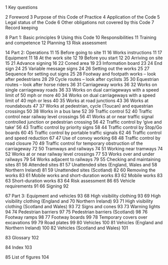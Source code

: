 1 Key questions

2 Foreword
3 Purpose of this Code of Practice
4 Application of the Code
5 Legal status of the Code
6 Other obligations not covered by this Code
7 Record keeping

8 Part 1: Basic principles
9 Using this Code
10 Responsibilities
11 Training and competence
12 Planning
13 Risk assessment

14 Part 2: Operations 11
15 Before going to site 11
16 Works instructions 11
17 Equipment 11
18 At the work site 12
19 Before you start 12
20 Arriving on site 15
21 Advance signing 16
22 Coned area 19
23 Information board 23
24 End sign 24
25 Variable message signs 24
26 Setting out the works 25
27 Sequence for setting out signs 25
28 Footway and footpath works – look after pedestrians 28
29 Cycle routes – look after cyclists 35
30 Equestrian routes – look after horse riders 36
31 Carriageway works 36
32 Works on single carriageway roads 36
33 Works on dual carriageways with a speed limit of 50 mph or more 40
34 Works on dual carriageways with a speed limit of 40 mph or less 40
35 Works at road junctions 43
36 Works at roundabouts 47
37 Works at pedestrian, cycle (Toucan) and equestrian crossings 50
38 Works in a bus lane 52
39 Traffic control 52
40 Traffic control near railway level crossings 56
41 Works at or near traffic signal controlled junction or pedestrian crossing 56
42 Traffic control by ‘give and take’ 56
43 Traffic control by priority signs 58
44 Traffic control by Stop/Go boards 60
45 Traffic control by portable traffic signals 62
46 Traffic control and speed reduction 67
47 Use of convoy working 68
48 Traffic control by road closure 70
49 Traffic control for temporary obstruction of the carriageway 72
50 Tramways and railways 74
51 Working near tramways 74
52 Works at or near railway level crossings 77
53 Works over and under railways 79
54 Works adjacent to railways 79
55 Checking and maintaining sites 81
56 Attended sites 81
57 Unattended sites (England, Wales and
58 Northern Ireland) 81
59 Unattended sites (Scotland) 82
60 Removing the works 83
61 Mobile works and short-duration works 83
62 Mobile works 83
63 Short-duration works 83
64 Risk assessment 86
65 Vehicle requirements 91
66 Signing 92

67 Part 3: Equipment and vehicles 93
68 High visibility clothing 93
69 High visibility clothing (England and
70 Northern Ireland) 93
71 High visibility clothing (Scotland and Wales) 93
72 Signs and cones 93
73 Warning lights 94
74 Pedestrian barriers 97
75 Pedestrian barriers (Scotland) 98
76 Footway ramps 98
77 Footway boards 99
78 Temporary covers over excavations 99
79 Road plates 99
80 Vehicles 100
81 Vehicles (England and Northern Ireland) 100
82 Vehicles (Scotland and Wales) 101

83 Glossary 102

84 Index 103

85 List of figures 104
